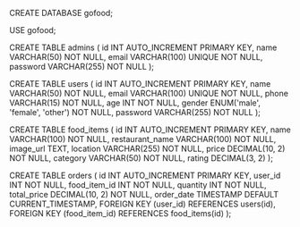 CREATE DATABASE gofood;

USE gofood;

CREATE TABLE admins (
    id INT AUTO_INCREMENT PRIMARY KEY,
    name VARCHAR(50) NOT NULL,
    email VARCHAR(100) UNIQUE NOT NULL,
    password VARCHAR(255) NOT NULL
);

CREATE TABLE users (
    id INT AUTO_INCREMENT PRIMARY KEY,
    name VARCHAR(50) NOT NULL,
    email VARCHAR(100) UNIQUE NOT NULL,
    phone VARCHAR(15) NOT NULL,
    age INT NOT NULL,
    gender ENUM('male', 'female', 'other') NOT NULL,
    password VARCHAR(255) NOT NULL
);

CREATE TABLE food_items (
    id INT AUTO_INCREMENT PRIMARY KEY,
    name VARCHAR(100) NOT NULL,
    restaurant_name VARCHAR(100) NOT NULL,
    image_url TEXT,
    location VARCHAR(255) NOT NULL,
    price DECIMAL(10, 2) NOT NULL,
    category VARCHAR(50) NOT NULL,
    rating DECIMAL(3, 2)
);

CREATE TABLE orders (
    id INT AUTO_INCREMENT PRIMARY KEY,
    user_id INT NOT NULL,
    food_item_id INT NOT NULL,
    quantity INT NOT NULL,
    total_price DECIMAL(10, 2) NOT NULL,
    order_date TIMESTAMP DEFAULT CURRENT_TIMESTAMP,
    FOREIGN KEY (user_id) REFERENCES users(id),
    FOREIGN KEY (food_item_id) REFERENCES food_items(id)
);


